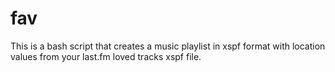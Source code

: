 fav
===

This is a bash script that creates a music playlist in xspf format with location values from your last.fm loved tracks xspf file.
